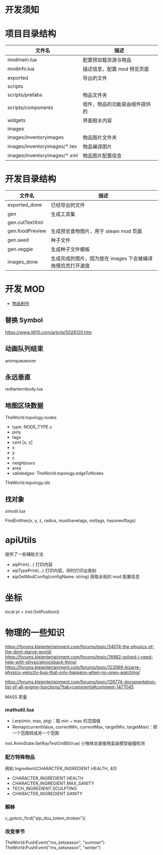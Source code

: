 # 开发须知

# 项目目录结构

| 文件名                        | 描述                           |
| ----------------------------- | ------------------------------ |
| modmain.lua                   | 配置预加载资源与物品           |
| modinfo.lua                   | 描述信息，配置 mod 预览页面    |
| exported                      | 导出的文件                     |
| scripts                       |                                |
| scripts/prefabs               | 物品文件夹                     |
| scripts/components            | 组件，物品的功能是由组件提供的 |
| widgets                       | 界面相关内容                   |
| images                        |                                |
| images/inventoryimages        | 物品图片文件夹                 |
| images/inventoryimages/\*.tex | 物品编译图片                   |
| images/inventoryimages/\*.xml | 物品图片配置信息               |

# 开发目录结构

| 文件名          | 描述                                                       |
| --------------- | ---------------------------------------------------------- |
| exported_done   | 已经导出的文件                                             |
| gen             | 生成工具集                                                 |
| gen.cutTextXml  |                                                            |
| gen.foodPreview | 生成预览食物图片，用于 steam mod 页面                      |
| gen.seed        | 种子文件                                                   |
| gen.veggie      | 生成种子文件模板                                           |
| images_done     | 生成完成的图片，因为放在 images 下会被编译拖慢饥荒打开速度 |

# 开发 MOD

- [物品制作](./item.md)

## 替换 Symbol

https://www.it610.com/article/5028120.htm

## 动画队列结束

animqueueover

## 永远垂直

redlanternbody.lua

## 地图区块数据

TheWorld.topology.nodes
- type: NODE_TYPE.x
- poly
- tags
- cent [x, z]
- x
- y
- c
- neighbours
- area
- validedges: TheWorld.topology.edgeToNodes

TheWorld.topology.ids

## 找对象

simutil.lua

FindEntities(x, y, z, radius, musthavetags, nottags, hasoneoftags)

# apiUtils

提供了一些辅助方法

- aipPrint(...) 打印内容
- aipTypePrint(...) 打印内容，同时打印出类别
- aipGetModConfig(configName: string) 获取全局的 mod 配置信息

# 坐标

local pt = inst:GetPosition()

# 物理的一些知识

https://forums.kleientertainment.com/forums/topic/34074-the-physics-of-the-dont-starve-world/
https://forums.kleientertainment.com/forums/topic/76982-solved-i-need-help-with-physicsknockback-thing/
https://forums.kleientertainment.com/forums/topic/123069-bizarre-physics-velocity-bug-that-only-happens-when-no-ones-watching/

https://forums.kleientertainment.com/forums/topic/126774-documentation-list-of-all-engine-functions/?tab=comments#comment-1477045

MASS 质量

### mathutil.lua

* Lerp(min, max, ptg)：取 min ~ max 的范围值
* Remap(currentValue, currentMin, currentMax, targetMin, targetMax)：把一个范围转成另一个范围


inst.AnimState:SetRayTestOnBB(true) 小物体会直接用盒装模型碰撞检测

### 配方特殊物品

例如 Ingredient(CHARACTER_INGREDIENT.HEALTH, 40)

* CHARACTER_INGREDIENT.HEALTH
* CHARACTER_INGREDIENT.MAX_SANITY
* TECH_INGREDIENT.SCULPTING
* CHARACTER_INGREDIENT.SANITY

### 瞬移

c_goto(c_find("aip_dou_totem_broken"))

### 改变季节

TheWorld:PushEvent("ms_setseason", "summer")
TheWorld:PushEvent("ms_setseason", "winter")
